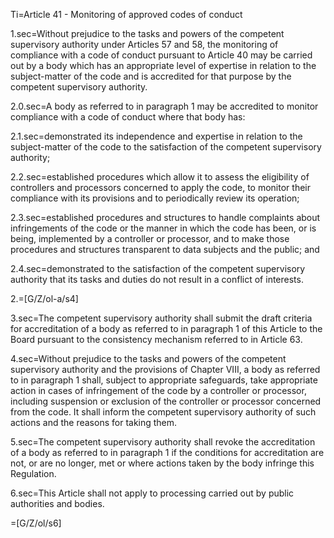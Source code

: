 Ti=Article 41 - Monitoring of approved codes of conduct

1.sec=Without prejudice to the tasks and powers of the competent supervisory authority under Articles 57 and 58, the monitoring of compliance with a code of conduct pursuant to Article 40 may be carried out by a body which has an appropriate level of expertise in relation to the subject-matter of the code and is accredited for that purpose by the competent supervisory authority.

2.0.sec=A body as referred to in paragraph 1 may be accredited to monitor compliance with a code of conduct where that body has:

2.1.sec=demonstrated its independence and expertise in relation to the subject-matter of the code to the satisfaction of the competent supervisory authority;

2.2.sec=established procedures which allow it to assess the eligibility of controllers and processors concerned to apply the code, to monitor their compliance with its provisions and to periodically review its operation;

2.3.sec=established procedures and structures to handle complaints about infringements of the code or the manner in which the code has been, or is being, implemented by a controller or processor, and to make those procedures and structures transparent to data subjects and the public; and

2.4.sec=demonstrated to the satisfaction of the competent supervisory authority that its tasks and duties do not result in a conflict of interests.

2.=[G/Z/ol-a/s4]

3.sec=The competent supervisory authority shall submit the draft criteria for accreditation of a body as referred to in paragraph 1 of this Article to the Board pursuant to the consistency mechanism referred to in Article 63.

4.sec=Without prejudice to the tasks and powers of the competent supervisory authority and the provisions of Chapter VIII, a body as referred to in paragraph 1 shall, subject to appropriate safeguards, take appropriate action in cases of infringement of the code by a controller or processor, including suspension or exclusion of the controller or processor concerned from the code. It shall inform the competent supervisory authority of such actions and the reasons for taking them.

5.sec=The competent supervisory authority shall revoke the accreditation of a body as referred to in paragraph 1 if the conditions for accreditation are not, or are no longer, met or where actions taken by the body infringe this Regulation.

6.sec=This Article shall not apply to processing carried out by public authorities and bodies.

=[G/Z/ol/s6]
